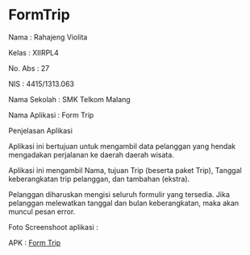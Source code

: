 # FormTrip

Nama : Rahajeng Violita

Kelas : XIIRPL4

No. Abs : 27

NIS : 4415/1313.063

Nama Sekolah : SMK Telkom Malang

Nama Aplikasi : Form Trip

Penjelasan Aplikasi

Aplikasi ini bertujuan untuk mengambil data pelanggan yang hendak mengadakan 
perjalanan ke daerah daerah wisata.

Aplikasi ini mengambil Nama, tujuan Trip (beserta paket Trip), Tanggal 
keberangkatan trip pelanggan, dan tambahan (ekstra).

Pelanggan diharuskan mengisi seluruh formulir yang tersedia. Jika pelanggan 
melewatkan tanggal dan bulan keberangkatan, maka akan muncul pesan error.


Foto Screenshoot aplikasi :


APK : [Form Trip](https://drive.google.com/open?id=0B0pMWDdfL3KVb2prNUxoZWhHUEU)
